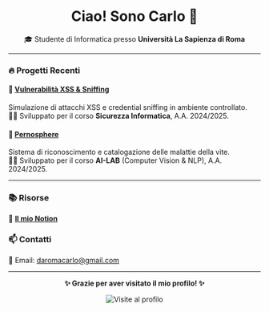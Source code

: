 <h1 align="center">Ciao! Sono Carlo 👋</h1>

<p align="center">
  🎓 Studente di Informatica presso <strong>Università La Sapienza di Roma</strong><br>
</p>

---

### 🔥 Progetti Recenti

#### 🚨 [**Vulnerabilità XSS & Sniffing**](https://github.com/CarloDaRomadev/Sicurezza)
Simulazione di attacchi XSS e credential sniffing in ambiente controllato.  
👨‍💻 Sviluppato per il corso **Sicurezza Informatica**, A.A. 2024/2025.  

#### 🌿 [**Pernosphere**](https://github.com/CarloDaRomadev/Pernosphere)  
Sistema di riconoscimento e catalogazione delle malattie della vite.  
👨‍🔬 Sviluppato per il corso **AI-LAB** (Computer Vision & NLP), A.A. 2024/2025.  

---

### 📚 Risorse
📝 [**Il mio Notion**](https://www.notion.so/95b61d2fb89648b7b4e56a80c236c07a)

### 📫 Contatti
📧 Email: [daromacarlo@gmail.com](mailto:daromacarlo@gmail.com)  

---

<p align="center">
  <strong>✨ Grazie per aver visitato il mio profilo! ✨</strong><br>
</p>

<p align="center">
   <img src="https://komarev.com/ghpvc/?username=CarloDaRomadev&label=Visite+profilo&color=blueviolet" alt="Visite al profilo">
</p>
